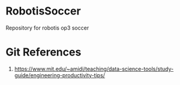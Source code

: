 # RobotisSoccer
Repository for robotis op3 soccer


# Git References
1. https://www.mit.edu/~amidi/teaching/data-science-tools/study-guide/engineering-productivity-tips/
